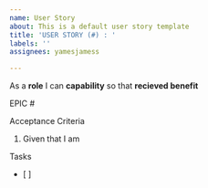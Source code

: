 ```yaml
---
name: User Story
about: This is a default user story template
title: 'USER STORY (#) : '
labels: ''
assignees: yamesjamess

---
```


As a **role** I can **capability** so that **recieved benefit**

EPIC #

Acceptance Criteria

1. Given that I am 

Tasks
- [ ]
